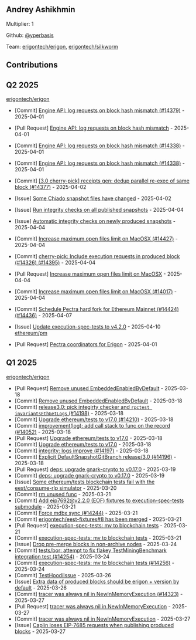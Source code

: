 
## Andrey Ashikhmin
Multiplier: 1

Github: [@yperbasis](https://github.com/yperbasis)

Team: [erigontech/erigon](https://github.com/erigontech/erigon/pulls?q=author%3Ayperbasis), [erigontech/silkworm](https://github.com/erigontech/silkworm/pulls?q=author%3Ayperbasis)

## Contributions

## Q2 2025


[erigontech/erigon](https://github.com/erigontech/erigon)
* [Commit] [Engine API: log requests on block hash mismatch (#14379)](https://github.com/erigontech/erigon/commit/291c6110f416d0a6d3333ab52aa755a2fd3eacf6) - 2025-04-01
* [Pull Request] [Engine API: log requests on block hash mismatch](https://github.com/erigontech/erigon/pull/14379) - 2025-04-01
* [Commit] [Engine API: log requests on block hash mismatch (#14338)](https://github.com/erigontech/erigon/commit/58d6b15bcb4db65511c0585f1f28fe02bcbe33ed) - 2025-04-01
* [Commit] [Engine API: log requests on block hash mismatch (#14338)](https://github.com/erigontech/erigon/commit/c621c7c2528d664f2b3c480f1c5ecc94dbcb640d) - 2025-04-01

* [Commit] [[3.0 cherry-pick] receipts gen: dedup parallel re-exec of same block (#14377)](https://github.com/erigontech/erigon/commit/d99d3a1f7af4200cded9e90d67c4c4c4c72179cf) - 2025-04-02
* [Issue] [Some Chiado snapshot files have changed](https://github.com/erigontech/erigon/issues/14394) - 2025-04-02
* [Issue] [Run integrity checks on all published snapshots](https://github.com/erigontech/erigon/issues/14445) - 2025-04-04
* [Issue] [Automatic integrity checks on newly produced snapshots](https://github.com/erigontech/erigon/issues/14444) - 2025-04-04
* [Commit] [Increase maximum open files limit on MacOSX (#14427)](https://github.com/erigontech/erigon/commit/05f8e9176e526b373a231d02b90c6ae345c9bea6) - 2025-04-04
* [Commit] [cherry-pick: Include execution requests in produced block (#14326) (#14395)](https://github.com/erigontech/erigon/commit/e9d32edc469c78851d0729cf52bbe1304207fdc8) - 2025-04-04
* [Pull Request] [Increase maximum open files limit on MacOSX](https://github.com/erigontech/erigon/pull/14427) - 2025-04-04
* [Commit] [Increase maximum open files limit on MacOSX (#14017)](https://github.com/erigontech/erigon/commit/387bf62f38e8e15b8961a8c8fb42b2ddbf7c3e75) - 2025-04-04
* [Commit] [Schedule Pectra hard fork for Ethereum Mainnet (#14424) (#14436)](https://github.com/erigontech/erigon/commit/fa24d535f0e17c539d66e0d5ddee9c69427844a4) - 2025-04-07
* [Issue] [Update execution-spec-tests to v4.2.0](https://github.com/erigontech/erigon/issues/14541) - 2025-04-10
[ethereum/pm](https://github.com/ethereum/pm)
* [Pull Request] [Pectra coordinators for Erigon](https://github.com/ethereum/pm/pull/1420) - 2025-04-01
## Q1 2025

[erigontech/erigon](https://github.com/erigontech/erigon)
* [Pull Request] [Remove unused EmbeddedEnabledByDefault](https://github.com/erigontech/erigon/pull/14212) - 2025-03-18
* [Commit] [Remove unused EmbeddedEnabledByDefault](https://github.com/erigontech/erigon/commit/f280b8c6c0e1c4e2a19a847859f4451f01653d53) - 2025-03-18
* [Commit] [release3.0: pick integirty checker and `rpctest invariantsEthGetLogs` (#14198)](https://github.com/erigontech/erigon/commit/340cb21f7e4c49692017930dc1ba815b96050c8f) - 2025-03-18
* [Commit] [Upgrade ethereum/tests to v17.0 (#14210)](https://github.com/erigontech/erigon/commit/53eea091d6bdfffc2afb8a4b42278f7f9b4eee95) - 2025-03-18
* [Commit] [improvement(log): add call stack to func on the record (#14052)](https://github.com/erigontech/erigon/commit/21194c996bb0e060928a83ad92c60824df80565c) - 2025-03-18
* [Pull Request] [Upgrade ethereum/tests to v17.0](https://github.com/erigontech/erigon/pull/14210) - 2025-03-18
* [Commit] [Upgrade ethereum/tests to v17.0](https://github.com/erigontech/erigon/commit/4bd1163fb9056c67ae3b1f1d29ac08c2d1c6f4cf) - 2025-03-18
* [Commit] [integrity: logs improve (#14197)](https://github.com/erigontech/erigon/commit/835a08de2bb7f17f8ec96524914b616e18609883) - 2025-03-18
* [Commit] [Explicit DefaultSnapshotGitBranch release/3.0 (#14196)](https://github.com/erigontech/erigon/commit/e1b9f575f83037d052c781443086b7b1b2200390) - 2025-03-18
* [Pull Request] [deps: upgrade gnark-crypto to v0.17.0](https://github.com/erigontech/erigon/pull/14228) - 2025-03-19
* [Commit] [deps: upgrade gnark-crypto to v0.17.0](https://github.com/erigontech/erigon/commit/f47fd93593ea93aa06047ae8bfe11d59933542a0) - 2025-03-19
* [Issue] [Some ethereum/tests blockchain tests fail with the eest/consume-rlp simulator](https://github.com/erigontech/erigon/issues/14235) - 2025-03-20
* [Commit] [rm unused func](https://github.com/erigontech/erigon/commit/a7a70b8f45e70963e2513d31379049729f1d1dd2) - 2025-03-21
* [Commit] [Add eip7692@v2.2.0 (EOF) fixtures to execution-spec-tests submodule](https://github.com/erigontech/erigon/commit/304c53b97a8dc94a1efc0e602792fa3c421017c4) - 2025-03-21
* [Commit] [Force mdbx sync (#14244)](https://github.com/erigontech/erigon/commit/c9480171d183bfef915c324071a243bf09b226ad) - 2025-03-21
* [Commit] [erigontech/eest-fixtures#8 has been merged](https://github.com/erigontech/erigon/commit/51c954fe0fb2180830feecadb47687e10818772a) - 2025-03-21
* [Pull Request] [execution-spec-tests: mv to blockchain tests](https://github.com/erigontech/erigon/pull/14256) - 2025-03-21
* [Commit] [execution-spec-tests: mv to blockchain tests](https://github.com/erigontech/erigon/commit/338fae07aaaac719f4a3cb8db5e2d3c69450a927) - 2025-03-21
* [Issue] [Drop pre-merge blocks in non-archive nodes](https://github.com/erigontech/erigon/issues/14278) - 2025-03-24
* [Commit] [tests/bor: attempt to fix flakey TestMiningBenchmark integration test (#14254)](https://github.com/erigontech/erigon/commit/da151baf6097cd09ccd37596fed8b5273c67fa38) - 2025-03-24
* [Commit] [execution-spec-tests: mv to blockchain tests (#14256)](https://github.com/erigontech/erigon/commit/d7b1831b6ec651664d65db8e22e3b6f2c50f716c) - 2025-03-24
* [Commit] [TestHoodiIssue](https://github.com/erigontech/erigon/commit/3df20c9533d5526a13181258a45f38493c243fd9) - 2025-03-26
* [Issue] [Extra data of produced blocks should be erigon + version by default](https://github.com/erigontech/erigon/issues/14304) - 2025-03-26
* [Commit] [tracer was always nil in NewInMemoryExecution (#14323)](https://github.com/erigontech/erigon/commit/5f692b66f091a0a886ccc1bf153505d3f08ccb38) - 2025-03-27
* [Pull Request] [tracer was always nil in NewInMemoryExecution](https://github.com/erigontech/erigon/pull/14323) - 2025-03-27
* [Commit] [tracer was always nil in NewInMemoryExecution](https://github.com/erigontech/erigon/commit/853f3fac75864004a9a6281d320e383e71cabce0) - 2025-03-27
* [Issue] [Caplin loses EIP-7685 requests when publishing produced blocks](https://github.com/erigontech/erigon/issues/14319) - 2025-03-27
